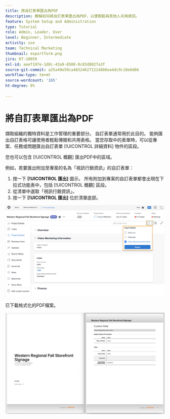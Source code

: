 ```yaml
---
title: 將自訂表單匯出為PDF
description: 瞭解如何將自訂表單匯出為PDF，以便輕鬆與其他人共用資訊。
feature: System Setup and Administration
type: Tutorial
role: Admin, Leader, User
level: Beginner, Intermediate
activity: use
team: Technical Marketing
thumbnail: exportform.png
jira: KT-10059
exl-id: aeef197e-1d8c-43a9-8580-0c83d8027a3f
source-git-commit: a25a49e59ca483246271214886ea4dc9c10e8d66
workflow-type: tm+mt
source-wordcount: '165'
ht-degree: 0%

---
```


# 將自訂表單匯出為PDF

擷取組織的獨特資料是工作管理的重要部分。 自訂表單通常用於此目的。 能夠匯出自訂表格可讓使用者輕鬆傳閱和共用表格。 當您存取中的表單時，可以從專案、任務或問題匯出自訂表單 [!UICONTROL 詳細資料] 物件的區段。

您也可以包含 [!UICONTROL 概觀] 匯出PDF中的區域。

例如，若要匯出附加至專案的名為「視訊行銷資訊」的自訂表單：

1. 按一下 **[!UICONTROL 匯出]** 圖示。 所有附加到專案的自訂表單都會出現在下拉式功能表中，包括 [!UICONTROL 概觀] 區段。
1. 從清單中選取「視訊行銷資訊」。
1. 按一下 **[!UICONTROL 匯出]** 位於清單底部。

![自訂表單匯出選項](assets/custom-forms-export-1.png)

已下載格式化的PDF檔案。

![匯出的自訂表單範例](assets/custom-forms-export-2.png)
